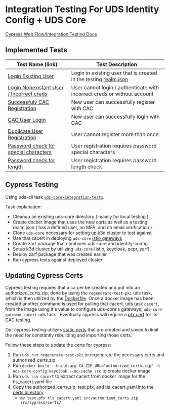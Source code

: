 # Integration Testing For UDS Identity Config + UDS Core

[Cypress Web Flow/Integration Testing Docs](https://docs.cypress.io/guides/overview/why-cypress)

## Implemented Tests

| Test Name (link) | Test Description |
|------------------|------------------|
| [Login Existing User](../src/test/cypress/e2e/login.cy.ts) | Login in existing user that is created in the testing [realm.json](../src/test/cypress/realm.json) |
| [Login Nonexistant User / Incorrect creds](../src/test/cypress/e2e/login.cy.ts) | User cannot login / authenticate with incorrect creds or without account |
| [Successfuly CAC Registration](../src/test/cypress/e2e/registration.cy.ts) | New user can successfully register with CAC |
| [CAC User Login](../src/test/cypress/e2e/registration.cy.ts) | New user can successfully login with CAC |
| [Duplicate User Registration](../src/test/cypress/e2e/registration.cy.ts) | User cannot register more than once |
| [Password check for special characters](../src/test/cypress/e2e/registration.cy.ts) | User registration requires password special characters |
| [Password check for length](../src/test/cypress/e2e/registration.cy.ts) | User registration requires password length check |

## Cypress Testing
Using uds-cli task [`uds-core-integration-tests`](../../tasks.yaml). 

Task explanation:
  - Cleanup an existing uds-core directory ( mainly for local testing )
  - Create docker image that uses the new certs as well as a testing realm.json ( has a defined user, no MFA, and no email verification )
  - Clone [`uds-core`](https://github.com/defenseunicorns/uds-core) necessary for setting up k3d cluster to test against
  - Use that cacert in deploying `uds-core` [istio gateways](https://github.com/defenseunicorns/uds-core/tree/main/src/istio/values)
  - Create zarf package that combines uds-core and identity-config
  - Setup k3d cluster by utilizing `uds-core` (istio, keycloak, pepr, zarf)
  - Deploy zarf package that was created earlier
  - Run cypress tests against deployed cluster

## Updating Cypress Certs

Cypress testing requires that a ca.cer be created and put into an authorized_certs.zip, done by using the `regenerate-test-pki` uds task, which is then utilized by the [Dockerfile](../src/Dockerfile). Once a docker image has been created another command is used for pulling that cacert, uds task `cacert`, from the image using it's value to configure uds-core's gateways, `uds-core-gateway-cacert` uds task . Eventually cypress will require a [pfx cert](../src/test/cypress/cypress.config.ts) for its CAC testing. 

Our cypress testing utilizes [static certs](../src/test/cypress/certs/) that are created and saved to limit the need for constantly rebuilding and importing those certs.

Follow these steps to update the certs for cypress:
1. Run `uds run regenerate-test-pki` to regenerate the necessary certs and authorized_certs.zip
2. Run `docker build --build-arg CA_ZIP_URL="authorized_certs.zip" -t uds-core-config:keycloak --no-cache src` to create docker image
3. Run `uds run cacert` to extract cacert from docker image for the tls_cacert.yaml file
4. Copy the authorized_certs.zip, test.pfx, and tls_cacert.yaml into the [certs directory](../src/test/cypress/certs/)
   - `mv test.pfx tls_cacert.yaml src/authorized_certs.zip src/cypress/certs/`